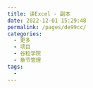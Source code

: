 ```yaml
---
title: 读Excel - 副本
date: 2022-12-01 15:29:48
permalink: /pages/de99cc/
categories:
  - 更多
  - 项目
  - 谷粒学院
  - 章节管理
tags:
  - 
---
```


